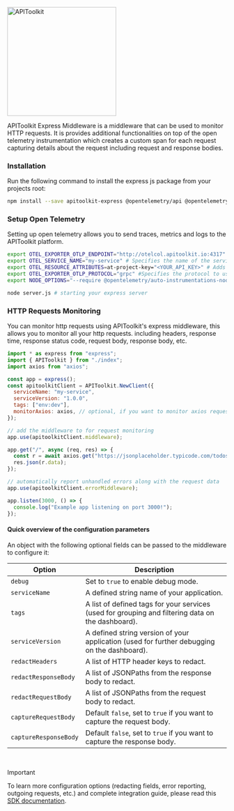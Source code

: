 <p>
<img src="https://apitoolkit.io/assets/img/logo-full.svg" alt="APIToolkit" width="250px" />
</p>

APIToolkit Express Middleware is a middleware that can be used to monitor HTTP requests. It is provides additional functionalities on top of the open telemetry instrumentation which creates a custom span for each request capturing details about the request including request and response bodies.

### Installation

Run the following command to install the express js package from your projects root:

```sh
npm install --save apitoolkit-express @opentelemetry/api @opentelemetry/auto-instrumentations-node
```

### Setup Open Telemetry

Setting up open telemetry allows you to send traces, metrics and logs to the APIToolkit platform.

```sh
export OTEL_EXPORTER_OTLP_ENDPOINT="http://otelcol.apitoolkit.io:4317"
export OTEL_SERVICE_NAME="my-service" # Specifies the name of the service.
export OTEL_RESOURCE_ATTRIBUTES=at-project-key="<YOUR_API_KEY>" # Adds your API KEY to the resource.
export OTEL_EXPORTER_OTLP_PROTOCOL="grpc" #Specifies the protocol to use for the OpenTelemetry exporter.
export NODE_OPTIONS="--require @opentelemetry/auto-instrumentations-node/register"

node server.js # starting your express server
```

### HTTP Requests Monitoring

You can monitor http requests using APIToolkit's express middleware, this allows you to monitor all your http requests. including headers, response time, response status code, request body, response body, etc.

```js
import * as express from "express";
import { APIToolkit } from "./index";
import axios from "axios";

const app = express();
const apitoolkitClient = APIToolkit.NewClient({
  serviceName: "my-service",
  serviceVersion: "1.0.0",
  tags: ["env:dev"],
  monitorAxios: axios, // optional, if you want to monitor axios requests
});

// add the middleware to for request monitoring
app.use(apitoolkitClient.middleware);

app.get("/", async (req, res) => {
  const r = await axios.get("https://jsonplaceholder.typicode.com/todos/1");
  res.json(r.data);
});

// automatically report unhandled errors along with the request data
app.use(apitoolkitClient.errorMiddleware);

app.listen(3000, () => {
  console.log("Example app listening on port 3000!");
});
```

#### Quick overview of the configuration parameters

An object with the following optional fields can be passed to the middleware to configure it:

| Option                | Description                                                                                       |
| --------------------- | ------------------------------------------------------------------------------------------------- |
| `debug`               | Set to `true` to enable debug mode.                                                               |
| `serviceName`         | A defined string name of your application.                                                        |
| `tags`                | A list of defined tags for your services (used for grouping and filtering data on the dashboard). |
| `serviceVersion`      | A defined string version of your application (used for further debugging on the dashboard).       |
| `redactHeaders`       | A list of HTTP header keys to redact.                                                             |
| `redactResponseBody`  | A list of JSONPaths from the response body to redact.                                             |
| `redactRequestBody`   | A list of JSONPaths from the request body to redact.                                              |
| `captureRequestBody`  | Default `false`, set to `true` if you want to capture the request body.                           |
| `captureResponseBody` | Default `false`, set to `true` if you want to capture the response body.                          |

<br />

> [!IMPORTANT]
>
> To learn more configuration options (redacting fields, error reporting, outgoing requests, etc.) and complete integration guide, please read this [SDK documentation](https://apitoolkit.io/docs/sdks/nodejs/expressjs/utm_campaign=devrel&utm_medium=github&utm_source=sdks_readme).
